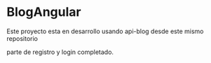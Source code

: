 # BlogAngular

Este proyecto esta en desarrollo usando api-blog desde este mismo repositorio

parte de registro y login completado.
